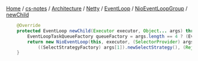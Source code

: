 [Home](https://mengxianbin.github.io) /
[cs-notes](https://mengxianbin.github.io/cs-notes/site) /
[Architecture](https://mengxianbin.github.io/cs-notes/site/Architecture) /
[Netty](https://mengxianbin.github.io/cs-notes/site/Architecture/Netty) /
[EventLoop](https://mengxianbin.github.io/cs-notes/site/Architecture/Netty/EventLoop) /
[NioEventLoopGroup](https://mengxianbin.github.io/cs-notes/site/Architecture/Netty/EventLoop/NioEventLoopGroup) /
[newChild](https://mengxianbin.github.io/cs-notes/site/Architecture/Netty/EventLoop/NioEventLoopGroup/newChild)

```java
    @Override
    protected EventLoop newChild(Executor executor, Object... args) throws Exception {
        EventLoopTaskQueueFactory queueFactory = args.length == 4 ? (EventLoopTaskQueueFactory) args[3] : null;
        return new NioEventLoop(this, executor, (SelectorProvider) args[0],
            ((SelectStrategyFactory) args[1]).newSelectStrategy(), (RejectedExecutionHandler) args[2], queueFactory);
    }
```
